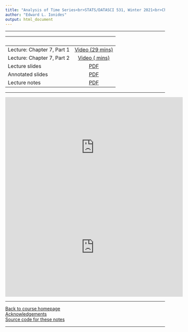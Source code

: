 ```yaml
---
title: "Analysis of Time Series<br>STATS/DATASCI 531, Winter 2021<br>Chapter 7: Introduction to time series analysis in the frequency domain"
author: "Edward L. Ionides"
output: html_document
---
```


----------------------

| &nbsp;          | &nbsp;                                                                            |
|:----------------|:---------------------------------------------------------------------------------:|
| Lecture: Chapter 7, Part 1  | [Video (29 mins)](https://youtu.be/72aKoeHqhe8) |
| Lecture: Chapter 7, Part 2  | [Video ( mins)](https://youtu.be/zpMS4jjYpcc) |
| Lecture slides  | [PDF](slides.pdf) |
| Annotated slides | [PDF](slides-annotated.pdf) |
| Lecture notes   | [PDF](notes.pdf) |
----------------------

<iframe width="560" height="315" src="https://www.youtube.com/embed/72aKoeHqhe8" frameborder="0" allow="accelerometer; autoplay; clipboard-write; encrypted-media; gyroscope; picture-in-picture" allowfullscreen></iframe>

<iframe width="560" height="315" src="https://www.youtube.com/embed/zpMS4jjYpcc" frameborder="0" allow="accelerometer; autoplay; clipboard-write; encrypted-media; gyroscope; picture-in-picture" allowfullscreen></iframe>


----------------------

[Back to course homepage](../index.html)  
[Acknowledgements](../acknowledge.html)  
[Source code for these notes](http://github.com/ionides/531w21/tree/master/07/)


----------------------
